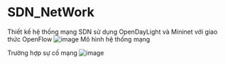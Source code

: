 # SDN_NetWork
Thiết kế hệ thống mạng SDN sử dụng OpenDayLight và Mininet với giao thức OpenFlow
![image](https://github.com/user-attachments/assets/a1867ced-87e5-4256-9e04-ef05b5f1a66f) Mô hình hệ thống mạng

Trường hợp sự cố mạng
![image](https://github.com/user-attachments/assets/34c54da5-03cc-4077-9b0b-c7e3e08c2a41)
